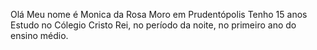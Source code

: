 Olá
Meu nome é Monica da Rosa
Moro em Prudentópolis 
Tenho 15 anos 
Estudo no Cólegio Cristo Rei, no período da noite, no primeiro ano do ensino médio.
